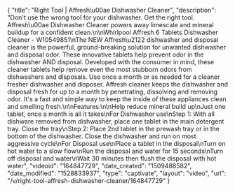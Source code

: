 {
    "title": "Right Tool | Affresh\u00ae Dishwasher Cleaner",
    "description": "Don't use the wrong tool for your dishwasher. Get the right tool. Affresh\u00ae Dishwasher Cleaner powers away limescale and mineral buildup for a confident clean.\n\nWhirlpool Affresh 6 Tablets Dishwasher Cleaner - W10549851\nThe NEW Affresh\u2122 dishwasher and disposal cleaner is the powerful, ground-breaking solution for unwanted dishwasher and disposal odor. These innovative tablets help prevent odor in the dishwasher AND disposal. Developed with the consumer in mind, these cleaner tablets help remove even the most stubborn odors from dishwashers and disposals. Use once a month or as needed for a cleaner fresher dishwasher and disposer. Affresh cleaner keeps the dishwasher and disposal fresh for up to a month by penetrating, dissolving and removing odor. It's a fast and simple way to keep the inside of these appliances clean and smelling fresh.\n\nFeatures:\n\nHelp reduce mineral build up\nJust one tablet, once a month is all it takes\nFor Dishwasher use\nStep 1: With all dishware removed from dishwasher, place one tablet in the main detergent tray. Close the tray\nStep 2: Place 2nd tablet in the prewash tray or in the bottom of the dishwasher. Close the dishwasher and run on most aggressive cycle\nFor Disposal use\nPlace a tablet in the disposal\nTurn on hot water to a slow flow\nRun the disposal and water for 15 seconds\nTurn off disposal and water\nWait 30 minutes then flush the disposal with hot water",
    "videoid": "164847729",
    "date_created": "1509488582",
    "date_modified": "1528833937",
    "type": "captivate",
    "layout": "video",
    "url": "\/v\/right-tool-affresh-dishwasher-cleaner\/164847729"
}